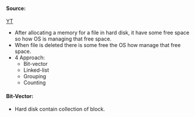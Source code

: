 #### Source:
[YT](https://www.youtube.com/watch?v=hDBFSQRHPAU&list=PLXj4XH7LcRfDrdQuJTHIPmKMpa7eYVaPm&index=86)

* After allocating a memory for a file in hard disk, it have some free space so how OS is managing that free space.
* When file is deleted there is some free the OS how manage that free space.
* 4 Approach:
	* Bit-vector
	* Linked-list
	* Grouping
	* Counting

#### Bit-Vector:

* Hard disk contain collection of block.